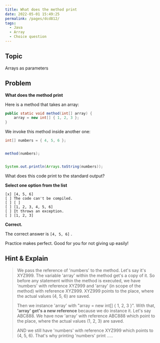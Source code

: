 ```yaml
---
title: What does the method print
date: 2022-05-01 15:49:25
permalink: /pages/dcd812/
tags:
  - Java
  - Array
  - Choice question
---
```

## Topic

Arrays as parameters

## Problem

**What does the method print**

Here is a method that takes an array:

```java
public static void method(int[] array) {
    array = new int[] { 1, 2, 3 };
}
```


We invoke this method inside another one:

```java
int[] numbers = { 4, 5, 6 };


method(numbers);


System.out.println(Arrays.toString(numbers));
```

What does this code print to the standard output?

**Select one option from the list**

```
[x] [4, 5, 6]
[ ] The code can't be compiled.
[ ] [ ]
[ ] [1, 2, 3, 4, 5, 6]
[ ] It throws an exception.
[ ] [1, 2, 3]
```

 **Correct.**

The correct answer is `[4, 5, 6]` .

Practice makes perfect. Good for you for not giving up easily!

## Hint & Explain

> We pass the reference of 'numbers' to the method. Let's say it's XYZ999. The variable 'array' within the method get's a copy of it. So before any statement within the method is executed, we have 'numbers' with reference XYZ999 and 'array' (in scope of the method) with reference XYZ999. XYZ999 points to the place, where the actual values (4, 5, 6) are saved. 
>
> Then we instance 'array' with "array = new int[] { 1, 2, 3 }". With that, **'array' get's a new reference** because we do instance it. Let's say ABC888. We have now 'array' with reference ABC888 which point to the place, where the actual values (1, 2, 3) are saved.  
>
> AND we still have 'numbers' with reference XYZ999 which points to (4, 5, 6). That's why printing 'numbers' print .....

